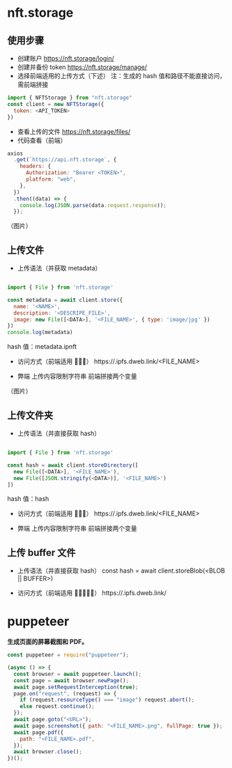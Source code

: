 # nft.storage

## 使用步骤

- 创建账户 https://nft.storage/login/
- 创建并备份 token https://nft.storage/manage/
- 选择前端适用的上传方式（下述）
  注：生成的 hash 值和路径不能直接访问，需前端拼接

```javascript
import { NFTStorage } from "nft.storage"
const client = new NFTStorage({
  token: <API_TOKEN>
})
```

- 查看上传的文件 https://nft.storage/files/
- 代码查看（前端）

```javascript
axios
  .get(`https://api.nft.storage`, {
    headers: {
      Authorization: "Bearer <TOKEN>",
      platform: "web",
    },
  })
  .then((data) => {
    console.log(JSON.parse(data.request.response));
  });
```

（图片）

## 上传文件

- 上传语法（并获取 metadata）

```javascript

import { File } from 'nft.storage'

const metadata = await client.store({
  name: '<NAME>',
  description: '<DESCRIPE_FILE>',
  image: new File([<DATA>], '<FILE_NAME>', { type: 'image/jpg' })
})
console.log(metadata)

```

hash 值：metadata.ipnft

- 访问方式（前端适用 🌟🌟🌟）
  https://<HASH>.ipfs.dweb.link/<FILE_NAME>

- 弊端
  上传内容限制字符串
  前端拼接两个变量

（图片）

## 上传文件夹

- 上传语法（并直接获取 hash）

```javascript

import { File } from 'nft.storage'

const hash = await client.storeDirectory([
  new File([<DATA>], '<FILE_NAME>'),
  new File([JSON.stringify(<DATA>)], '<FILE_NAME>')
])

```

hash 值：hash

- 访问方式（前端适用 🌟🌟🌟）
  https://<HASH>.ipfs.dweb.link/<FILE_NAME>

- 弊端
  上传内容限制字符串
  前端拼接两个变量

## 上传 buffer 文件

- 上传语法（并直接获取 hash）
  const hash = await client.storeBlob(<BLOB || BUFFER>)

- 访问方式（前端适用 🌟🌟🌟🌟🌟）
  https://<HASH>.ipfs.dweb.link/

# puppeteer

**生成页面的屏幕截图和 PDF。**

```javascript
const puppeteer = require("puppeteer");

(async () => {
  const browser = await puppeteer.launch();
  const page = await browser.newPage();
  await page.setRequestInterception(true);
  page.on("request", (request) => {
    if (request.resourceType() === "image") request.abort();
    else request.continue();
  });
  await page.goto("<URL>");
  await page.screenshot({ path: "<FILE_NAME>.png", fullPage: true });
  await page.pdf({
    path: "<FILE_NAME>.pdf",
  });
  await browser.close();
})();
```
